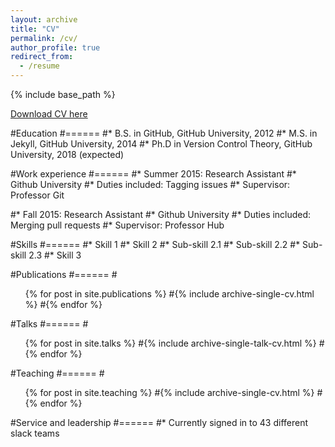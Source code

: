 ```yaml
---
layout: archive
title: "CV"
permalink: /cv/
author_profile: true
redirect_from:
  - /resume
---
```


{% include base_path %}

[Download CV here](https://islamkamran.github.io/files/cv.pdf)

#Education
#======
#* B.S. in GitHub, GitHub University, 2012
#* M.S. in Jekyll, GitHub University, 2014
#* Ph.D in Version Control Theory, GitHub University, 2018 (expected)

#Work experience
#======
#* Summer 2015: Research Assistant
#* Github University
#* Duties included: Tagging issues
#* Supervisor: Professor Git

#* Fall 2015: Research Assistant
 #* Github University
 #* Duties included: Merging pull requests
 #* Supervisor: Professor Hub
  
#Skills
#======
#* Skill 1
#* Skill 2
  #* Sub-skill 2.1
  #* Sub-skill 2.2
  #* Sub-skill 2.3
#* Skill 3

#Publications
#======
  #<ul>{% for post in site.publications %}
    #{% include archive-single-cv.html %}
  #{% endfor %}</ul>
  
#Talks
#======
 #<ul>{% for post in site.talks %}
    #{% include archive-single-talk-cv.html %}
  #{% endfor %}</ul>
  
#Teaching
#======
  #<ul>{% for post in site.teaching %}
    #{% include archive-single-cv.html %}
  #{% endfor %}</ul>
  
#Service and leadership
#======
#* Currently signed in to 43 different slack teams
